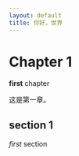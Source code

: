 ```yaml
---
layout: default
title: 你好，世界
---
```


# Chapter 1

**first** chapter

这是第一章。

## section 1

*first* section
